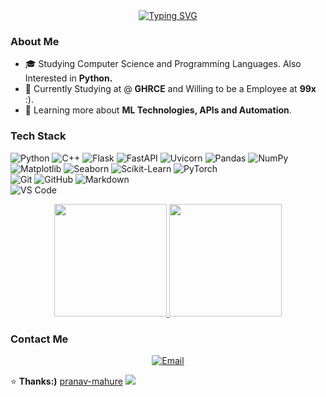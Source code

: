 <div align="center">
  <a href="https://git.io/typing-svg"><img src="https://readme-typing-svg.demolab.com?font=Fira+Code&duration=2000&pause=200&color=616CF7&center=true&vCenter=true&width=435&height=60&lines=Hi%2C+I'm+Pranav;Junior+AI/ML+Enthusiast;I'm+Confident+in%2C;Python%2C+Cpp%2C;Python+Frame+Works;Data+Analysis+and+Visualisation;Interested+in;diffrent+ML+Frameworks;like+PyTorch+TensorFlow+Scikit-learn;And+I+Love+Coding+<3+%F0%9F%98%BD" alt="Typing SVG" /></a>
</div>

<h3>About Me </h3>

- 🎓  Studying Computer Science and Programming Languages. Also Interested in **Python.**
- 💼  Currently Studying at @ **GHRCE** and Willing to be a Employee at **99x** :).
- 🌱  Learning more about **ML Technologies, APIs and Automation**.

<h3>Tech Stack</h3>

![Python](https://img.shields.io/badge/-Python-333333?style=for-the-badge&logo=python)
![C++](https://img.shields.io/badge/-C++-00599C?style=for-the-badge&logo=c%2B%2B&logoColor=white)
![Flask](https://img.shields.io/badge/-Flask-333333?style=for-the-badge&logo=flask)
![FastAPI](https://img.shields.io/badge/-FastAPI-009688?style=for-the-badge&logo=fastapi&logoColor=white)
![Uvicorn](https://img.shields.io/badge/-Uvicorn-4B8BBE?style=for-the-badge&logo=python&logoColor=white)
![Pandas](https://img.shields.io/badge/-Pandas-150458?style=for-the-badge&logo=pandas&logoColor=white)
![NumPy](https://img.shields.io/badge/-NumPy-013243?style=for-the-badge&logo=numpy&logoColor=white)
![Matplotlib](https://img.shields.io/badge/-Matplotlib-11557c?style=for-the-badge&logo=plotly&logoColor=white)
![Seaborn](https://img.shields.io/badge/-Seaborn-009688?style=for-the-badge&logo=seaborn&logoColor=white)
![Scikit-Learn](https://img.shields.io/badge/-ScikitLearn-F7931E?style=for-the-badge&logo=scikit-learn&logoColor=white)
![PyTorch](https://img.shields.io/badge/-PyTorch-EE4C2C?style=for-the-badge&logo=pytorch&logoColor=white)
<br/>
  ![Git](https://img.shields.io/badge/-Git-333333?style=for-the-badge&logo=git)
  ![GitHub](https://img.shields.io/badge/-GitHub-333333?style=for-the-badge&logo=github)
  ![Markdown](https://img.shields.io/badge/-Markdown-333333?style=for-the-badge&logo=markdown)
<br/>
![VS Code](https://img.shields.io/badge/-Visual%20Studio%20Code-333333?style=for-the-badge&logo=visual-studio-code&logoColor=007ACC)
<br/>

<div align="center">
<a href="https://github.com/pranav-mahure">
  <img height="180em" src="https://github-readme-stats.vercel.app/api?username=pranav-mahure&theme=dark&show_icons=true"/>
  <img height="180em" src="https://github-readme-stats.vercel.app/api/top-langs/?username=pranav-mahure&theme=dark&layout=compact"/>
</a>
</div>

<h3> Contact Me </h3>

<p align="center">
<a href="mailto:pranavmahure123@gmail.com"><img alt="Email" src="https://img.shields.io/badge/Email-pranavmahure@123gmail.com-blue?style=flat-square&logo=gmail"></a>
</p>

⭐️ **Thanks:)** [pranav-mahure](https://github.com/pranav-mahure/pranav-mahure)
<img src="https://raw.githubusercontent.com/Trilokia/Trilokia/379277808c61ef204768a61bbc5d25bc7798ccf1/bottom_header.svg" />
